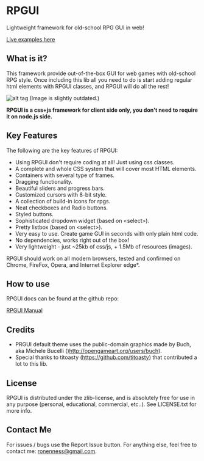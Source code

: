 # RPGUI
Lightweight framework for old-school RPG GUI in web!

[Live examples here](http://ronenness.github.io/RPGUI/)

## What is it?
This framework provide out-of-the-box GUI for web games with old-school RPG style.
Once including this lib all you need to do is start adding regular html elements with RPGUI classes, and RPGUI will do all the rest! 

![alt tag](https://raw.githubusercontent.com/RonenNess/RPGUI/master/screenshot.jpg)
(Image is slightly outdated.)

**RPGUI is a css+js framework for client side only, you don't need to require it on node.js side.**

## Key Features
The following are the key features of RPGUI:

- Using RPGUI don't require coding at all! Just using css classes.
- A complete and whole CSS system that will cover most HTML elements.
- Containers with several type of frames.
- Dragging functionality.
- Beautiful sliders and progress bars.
- Customized cursors with 8-bit style.
- A collection of build-in icons for rpgs.
- Neat checkboxes and Radio buttons.
- Styled buttons.
- Sophisticated dropdown widget (based on &lt;select&gt;).
- Pretty listbox (based on &lt;select&gt;).
- Very easy to use. Create game GUI in seconds with only plain html code.
- No dependencies, works right out of the box!
- Very lightweight - just ~25kb of css/js, + 1.5Mb of resources (images).

RPGUI should work on all modern browsers, tested and confirmed on Chrome, FireFox, Opera, and Internet Explorer edge*.

## How to use

RPGUI docs can be found at the github repo:

[RPGUI Manual](https://github.com/RonenNess/RPGUI#rpgui)

## Credits

- PRGUI default theme uses the public-domain graphics made by Buch, aka Michele Bucelli ()http://opengameart.org/users/buch).
- Special thanks to titoasty (https://github.com/titoasty) that contributed a lot to this lib.
	
## License

RPGUI is distributed under the zlib-license, and is absolutely free for use in any purpose (personal, educational, commercial, etc..).
See LICENSE.txt for more info.

## Contact Me

For issues / bugs use the Report Issue button.
For anything else, feel free to contact me: ronenness@gmail.com.


